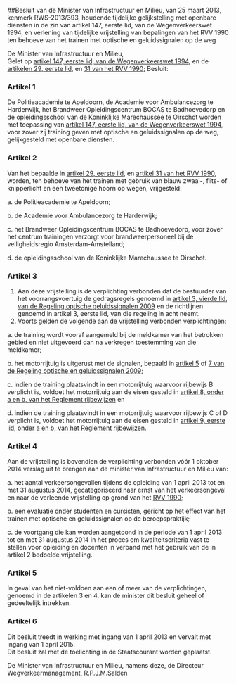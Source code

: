 <meta http-equiv='Content-Type' content='text/html; charset=utf-8' />

##Besluit van de Minister van Infrastructuur en Milieu, van 25 maart 2013, kenmerk RWS-2013/393, houdende tijdelijke gelijkstelling met openbare diensten in de zin van artikel 147, eerste lid, van de Wegenverkeerswet 1994, en verlening van tijdelijke vrijstelling van bepalingen van het RVV 1990 ten behoeve van het trainen met optische en geluidssignalen op de weg

De Minister van Infrastructuur en Milieu,  
Gelet op [artikel 147, eerste lid, van de Wegenverkeerswet 1994](../../../../../../../../../../../wet/wegenverkeerswet/1994/BWBR0006622/README.md), en de [artikelen 29, eerste lid](../../../../../../../../../../../AMvB/reglement/verkeersregels/en/verkeerstekens/1990/(rvv/1990)/BWBR0004825/README.md), en [31 van het RVV 1990](../../../../../../../../../../../AMvB/reglement/verkeersregels/en/verkeerstekens/1990/(rvv/1990)/BWBR0004825/README.md);
Besluit:    

### Artikel  1  

De Politieacademie te Apeldoorn, de Academie voor Ambulancezorg te Harderwijk, het Brandweer Opleidingscentrum BOCAS te Badhoevedorp en de opleidingsschool van de Koninklijke Marechaussee te Oirschot worden met toepassing van [artikel 147, eerste lid, van de Wegenverkeerswet 1994](../../../../../../../../../../../wet/wegenverkeerswet/1994/BWBR0006622/README.md), voor zover zij training geven met optische en geluidssignalen op de weg, gelijkgesteld met openbare diensten.  

### Artikel  2  

Van het bepaalde in [artikel 29, eerste lid](../../../../../../../../../../../AMvB/reglement/verkeersregels/en/verkeerstekens/1990/(rvv/1990)/BWBR0004825/README.md), en [artikel 31 van het RVV 1990](../../../../../../../../../../../AMvB/reglement/verkeersregels/en/verkeerstekens/1990/(rvv/1990)/BWBR0004825/README.md), worden, ten behoeve van het trainen met gebruik van blauw zwaai-, flits- of knipperlicht en een tweetonige hoorn op wegen, vrijgesteld: 

a. de Politieacademie te Apeldoorn;  

b. de Academie voor Ambulancezorg te Harderwijk;  

c. het Brandweer Opleidingscentrum BOCAS te Badhoevedorp, voor zover het centrum trainingen verzorgt voor brandweerpersoneel bij de veiligheidsregio Amsterdam-Amstelland;  

d. de opleidingsschool van de Koninklijke Marechaussee te Oirschot.    

### Artikel  3  

1.  Aan deze vrijstelling is de verplichting verbonden dat de bestuurder van het voorrangsvoertuig de gedragsregels genoemd in [artikel 3, vierde lid, van de Regeling optische geluidssignalen 2009](../../../../../../../../../../../ministeriele-regeling/regeling/optische/en/geluidssignalen/2009/BWBR0025357/README.md) en de richtlijnen genoemd in artikel 3, eerste lid, van die regeling in acht neemt.   
2.  Voorts gelden de volgende aan de vrijstelling verbonden verplichtingen: 

a. de training wordt vooraf aangemeld bij de meldkamer van het betrokken gebied en niet uitgevoerd dan na verkregen toestemming van die meldkamer;  

b. het motorrijtuig is uitgerust met de signalen, bepaald in [artikel 5](../../../../../../../../../../../ministeriele-regeling/regeling/optische/en/geluidssignalen/2009/BWBR0025357/README.md) of [7 van de Regeling optische en geluidssignalen 2009](../../../../../../../../../../../ministeriele-regeling/regeling/optische/en/geluidssignalen/2009/BWBR0025357/README.md);  

c. indien de training plaatsvindt in een motorrijtuig waarvoor rijbewijs B verplicht is, voldoet het motorrijtuig aan de eisen gesteld in [artikel 8, onder a en b, van het Reglement rijbewijzen](../../../../../../../../../../../AMvB/reglement/rijbewijzen/BWBR0008074/README.md) en  

d. indien de training plaatsvindt in een motorrijtuig waarvoor rijbewijs C of D verplicht is, voldoet het motorrijtuig aan de eisen gesteld in [artikel 9, eerste lid, onder a en b, van het Reglement rijbewijzen](../../../../../../../../../../../AMvB/reglement/rijbewijzen/BWBR0008074/README.md).     

### Artikel  4  

Aan de vrijstelling is bovendien de verplichting verbonden vóór 1 oktober 2014 verslag uit te brengen aan de minister van Infrastructuur en Milieu van: 

a. het aantal verkeersongevallen tijdens de opleiding van 1 april 2013 tot en met 31 augustus 2014, gecategoriseerd naar ernst van het verkeersongeval en naar de verleende vrijstelling op grond van het [RVV 1990](../../../../../../../../../../../AMvB/reglement/verkeersregels/en/verkeerstekens/1990/(rvv/1990)/BWBR0004825/README.md);  

b. een evaluatie onder studenten en cursisten, gericht op het effect van het trainen met optische en geluidssignalen op de beroepspraktijk;  

c. de voortgang die kan worden aangetoond in de periode van 1 april 2013 tot en met 31 augustus 2014 in het proces om kwaliteitscriteria vast te stellen voor opleiding en docenten in verband met het gebruik van de in artikel 2 bedoelde vrijstelling.    

### Artikel  5  

In geval van het niet-voldoen aan een of meer van de verplichtingen, genoemd in de artikelen 3 en 4, kan de minister dit besluit geheel of gedeeltelijk intrekken.  

### Artikel  6  

Dit besluit treedt in werking met ingang van 1 april 2013 en vervalt met ingang van 1 april 2015.  
Dit besluit zal met de toelichting in de Staatscourant worden geplaatst.  

De 
Minister van Infrastructuur en Milieu, namens deze,
de Directeur Wegverkeermanagement, 
R.P.J.M.Salden   
